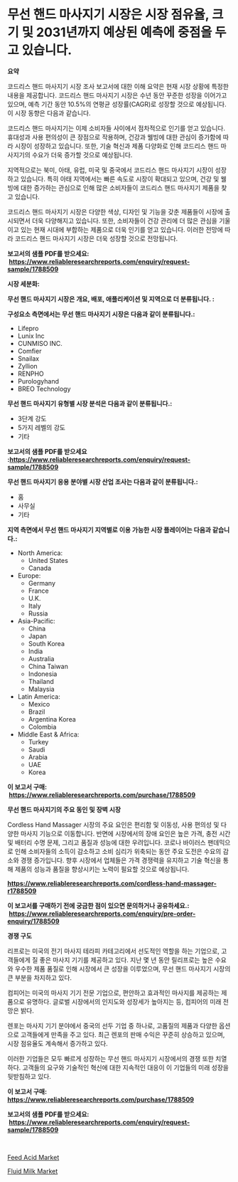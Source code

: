 <p><h1>무선 핸드 마사지기 시장은 시장 점유율, 크기 및 2031년까지 예상된 예측에 중점을 두고 있습니다.</h1></p><p><strong>요약</strong></p>
<p><p>코드리스 핸드 마사지기 시장 조사 보고서에 대한 이해 요약은 현재 시장 상황에 특정한 내용을 제공합니다. 코드리스 핸드 마사지기 시장은 수년 동안 꾸준한 성장을 이어가고 있으며, 예측 기간 동안 10.5%의 연평균 성장률(CAGR)로 성장할 것으로 예상됩니다. 이 시장 동향은 다음과 같습니다.</p><p>코드리스 핸드 마사지기는 이제 소비자들 사이에서 점차적으로 인기를 얻고 있습니다. 휴대성과 사용 편의성이 큰 장점으로 작용하며, 건강과 웰빙에 대한 관심이 증가함에 따라 시장이 성장하고 있습니다. 또한, 기술 혁신과 제품 다양화로 인해 코드리스 핸드 마사지기의 수요가 더욱 증가할 것으로 예상됩니다.</p><p>지역적으로는 북미, 아태, 유럽, 미국 및 중국에서 코드리스 핸드 마사지기 시장이 성장하고 있습니다. 특히 아태 지역에서는 빠른 속도로 시장이 확대되고 있으며, 건강 및 웰빙에 대한 증가하는 관심으로 인해 많은 소비자들이 코드리스 핸드 마사지기 제품을 찾고 있습니다.</p><p>코드리스 핸드 마사지기 시장은 다양한 색상, 디자인 및 기능을 갖춘 제품들이 시장에 출시되면서 더욱 다양해지고 있습니다. 또한, 소비자들이 건강 관리에 더 많은 관심을 기울이고 있는 현재 시대에 부합하는 제품으로 더욱 인기를 얻고 있습니다. 이러한 전망에 따라 코드리스 핸드 마사지기 시장은 더욱 성장할 것으로 전망됩니다.</p></p>
<p><strong>보고서의 샘플 PDF를 받으세요: &nbsp;<a href="https://www.reliableresearchreports.com/enquiry/request-sample/1788509">https://www.reliableresearchreports.com/enquiry/request-sample/1788509</a></strong></p>
<p><strong>시장 세분화:</strong></p>
<p><strong> 무선 핸드 마사지기 시장은 개요, 배포, 애플리케이션 및 지역으로 더 분류됩니다. :</strong></p>
<p><strong>구성요소 측면에서는 무선 핸드 마사지기 시장은 다음과 같이 분류됩니다.:</strong></p>
<p><ul><li>Lifepro</li><li>Lunix Inc</li><li>CUNMISO INC.</li><li>Comfier</li><li>Snailax</li><li>Zyllion</li><li>RENPHO</li><li>Purologyhand</li><li>BREO Technology</li></ul></p>
<p><strong> 무선 핸드 마사지기 유형별 시장 분석은 다음과 같이 분류됩니다.:</strong></p>
<p><ul><li>3단계 강도</li><li>5가지 레벨의 강도</li><li>기타</li></ul></p>
<p><strong>보고서의 샘플 PDF를 받으세요 :<a href="https://www.reliableresearchreports.com/enquiry/request-sample/1788509">https://www.reliableresearchreports.com/enquiry/request-sample/1788509</a></strong></p>
<p><strong> 무선 핸드 마사지기 응용 분야별 시장 산업 조사는 다음과 같이 분류됩니다.:</strong></p>
<p><ul><li>홈</li><li>사무실</li><li>기타</li></ul></p>
<p><strong>지역 측면에서 무선 핸드 마사지기 지역별로 이용 가능한 시장 플레이어는 다음과 같습니다.:</strong></p>
<p><ul>
    <li>
        North America:
        <ul>
            <li>United States</li>
            <li>Canada</li>
        </ul>
    </li>
    <li>
        Europe:
        <ul>
            <li>Germany</li>
            <li>France</li>
            <li>U.K.</li>
            <li>Italy</li>
            <li>Russia</li>
        </ul>
    </li>
    <li>
        Asia-Pacific:
        <ul>
            <li>China</li>
            <li>Japan</li>
            <li>South Korea</li>
            <li>India</li>
            <li>Australia</li>
            <li>China Taiwan</li>
            <li>Indonesia</li>
            <li>Thailand</li>
            <li>Malaysia</li>
        </ul>
    </li>
    <li>
        Latin America:
        <ul>
            <li>Mexico</li>
            <li>Brazil</li>
            <li>Argentina Korea</li>
            <li>Colombia</li>
        </ul>
    </li>
    <li>
        Middle East & Africa:
        <ul>
            <li>Turkey</li>
            <li>Saudi</li>
            <li>Arabia</li>
            <li>UAE</li>
            <li>Korea</li>
        </ul>
    </li>
    </ul></p>
<p><strong>이 보고서 구매: &nbsp;<a href="https://www.reliableresearchreports.com/purchase/1788509">https://www.reliableresearchreports.com/purchase/1788509</a></strong></p>
<p><strong>무선 핸드 마사지기의 주요 동인 및 장벽 시장</strong></p>
<p><p>Cordless Hand Massager 시장의 주요 요인은 편리함 및 이동성, 사용 편의성 및 다양한 마사지 기능으로 이동합니다. 반면에 시장에서의 장애 요인은 높은 가격, 충전 시간 및 배터리 수명 문제, 그리고 품질과 성능에 대한 우려입니다. 코로나 바이러스 팬데믹으로 인해 소비자들의 소득이 감소하고 소비 심리가 위축되는 동안 주요 도전은 수요의 감소와 경쟁 증가입니다. 향후 시장에서 업체들은 가격 경쟁력을 유지하고 기술 혁신을 통해 제품의 성능과 품질을 향상시키는 노력이 필요할 것으로 예상됩니다.</p></p>
<p><strong><a href="https://www.reliableresearchreports.com/cordless-hand-massager-r1788509">https://www.reliableresearchreports.com/cordless-hand-massager-r1788509</a></strong></p>
<p><strong>이 보고서를 구매하기 전에 궁금한 점이 있으면 문의하거나 공유하세요.: &nbsp;<a href="https://www.reliableresearchreports.com/enquiry/pre-order-enquiry/1788509">https://www.reliableresearchreports.com/enquiry/pre-order-enquiry/1788509</a></strong></p>
<p><strong>경쟁 구도</strong></p>
<p><p>리프로는 미국의 전기 마사지 테라피 카테고리에서 선도적인 역할을 하는 기업으로, 고객들에게 질 좋은 마사지 기기를 제공하고 있다. 지난 몇 년 동안 릴리프로는 높은 수요와 우수한 제품 품질로 인해 시장에서 큰 성장을 이루었으며, 무선 핸드 마사지기 시장의 큰 부분을 차지하고 있다.</p><p>컴피어는 미국의 마사지 기기 전문 기업으로, 편안하고 효과적인 마사지를 제공하는 제품으로 유명하다. 글로벌 시장에서의 인지도와 성장세가 높아지는 등, 컴피어의 미래 전망은 밝다.</p><p>렌포는 마사지 기기 분야에서 중국의 선두 기업 중 하나로, 고품질의 제품과 다양한 옵션으로 고객들에게 만족을 주고 있다. 최근 렌포의 판매 수익은 꾸준히 상승하고 있으며, 시장 점유율도 계속해서 증가하고 있다.</p><p>이러한 기업들은 모두 빠르게 성장하는 무선 핸드 마사지기 시장에서의 경쟁 또한 치열하다. 고객들의 요구와 기술적인 혁신에 대한 지속적인 대응이 이 기업들의 미래 성장을 뒷받침하고 있다.</p></p>
<p><strong>이 보고서 구매: &nbsp; <a href="https://www.reliableresearchreports.com/purchase/1788509">https://www.reliableresearchreports.com/purchase/1788509</a></strong></p>
<p><strong>보고서의 샘플 PDF를 받으세요: &nbsp;<a href="https://www.reliableresearchreports.com/enquiry/request-sample/1788509">https://www.reliableresearchreports.com/enquiry/request-sample/1788509</a></strong><strong></strong></p>
<p>&nbsp;</p>
<p><p><a href="https://fuschia-pecorino-a6d.notion.site/Feed-Acid-Market-Competitive-Analysis-Market-Trends-and-Forecast-to-2031-305a214f5e3b41ee88784b2f894d6a6c">Feed Acid Market</a></p><p><a href="https://changeable-paste-463.notion.site/Decoding-Fluid-Milk-Market-Metrics-Market-Share-Trends-and-Growth-Patterns-b5e13d70d6164e7dac6cdf87b3edcc26">Fluid Milk Market</a></p></p>